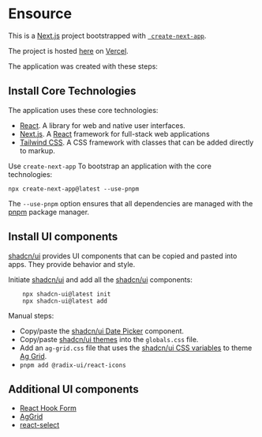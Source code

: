 # Ensource

This is a [Next.js](https://nextjs.org/) project bootstrapped with [` create-next-app`](https://github.com/vercel/next.js/tree/canary/packages/create-next-app).

The project is hosted [here](`https://engage-web-app.vercel.app/`) on [Vercel](https://vercel.com/).

The application was created with these steps:

## Install Core Technologies

The application uses these core technologies:

- [React](https://react.dev/). A library for web and native user interfaces.
- [Next.js](https://nextjs.org/docs). A [React](https://react.dev/) framework for full-stack web applications
- [Tailwind CSS](https://tailwindcss.com/). A CSS framework with classes that can be added directly to markup.

Use `create-next-app` To bootstrap an application with the core technologies:

```
npx create-next-app@latest --use-pnpm
```

The `--use-pnpm` option ensures that all dependencies are managed with the [pnpm](https://pnpm.io/) package manager.

## Install UI components

[shadcn/ui](https://ui.shadcn.com/) provides UI components that can be copied and pasted into apps. They provide behavior and style.

Initiate [shadcn/ui](https://ui.shadcn.com/) and add all the [shadcn/ui](https://ui.shadcn.com/) components:

        npx shadcn-ui@latest init
        npx shadcn-ui@latest add

Manual steps:

- Copy/paste the [shadcn/ui Date Picker](https://ui.shadcn.com/docs/components/date-picker) component.
- Copy/paste [shadcn/ui themes](https://ui.shadcn.com/docs/components/date-picker) into the `globals.css` file.
- Add an `ag-grid.css` file that uses the [shadcn/ui CSS variables](https://ui.shadcn.com/docs/theming#css-variables) to theme [Ag Grid](https://ag-grid.com/).
- `pnpm add @radix-ui/react-icons`

## Additional UI components

- [React Hook Form](https://react-hook-form.com/)
- [AgGrid](https://ag-grid.com/react-data-grid/getting-started/)
- [react-select](https://react-select.com/)
